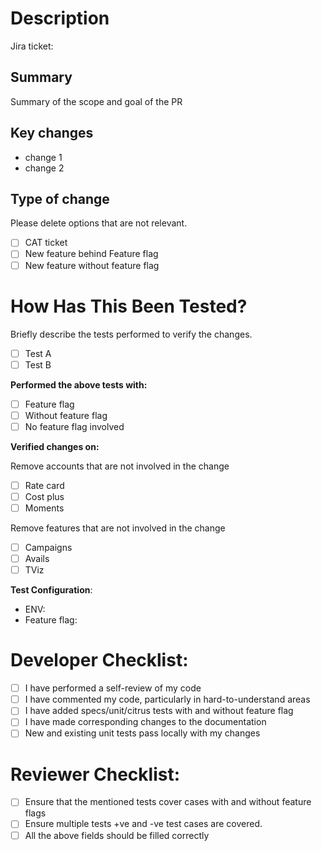# Description
Jira ticket:

## Summary
Summary of the scope and goal of the PR

## Key changes
- change 1
- change 2

## Type of change

Please delete options that are not relevant.

- [ ] CAT ticket
- [ ] New feature behind Feature flag
- [ ] New feature without feature flag

# How Has This Been Tested?

Briefly describe the tests performed to verify the changes.

- [ ] Test A
- [ ] Test B

**Performed the above tests with:**
- [ ] Feature flag
- [ ] Without feature flag
- [ ] No feature flag involved

**Verified changes on:**

Remove accounts that are not involved in the change
- [ ] Rate card
- [ ] Cost plus
- [ ] Moments

Remove features that are not involved in the change
- [ ] Campaigns
- [ ] Avails
- [ ] TViz

**Test Configuration**:
* ENV:
* Feature flag:

# Developer Checklist:

- [ ] I have performed a self-review of my code
- [ ] I have commented my code, particularly in hard-to-understand areas
- [ ] I have added specs/unit/citrus tests with and without feature flag
- [ ] I have made corresponding changes to the documentation
- [ ] New and existing unit tests pass locally with my changes

# Reviewer Checklist:

- [ ] Ensure that the mentioned tests cover cases with and without feature flags
- [ ] Ensure multiple tests +ve and -ve test cases are covered.
- [ ] All the above fields should be filled correctly
